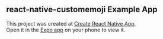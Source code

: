 ## react-native-customemoji Example App
This project was created at [Create React Native App](https://github.com/react-community/create-react-native-app).  
Open it in the [Expo app](https://expo.io) on your phone to view it.